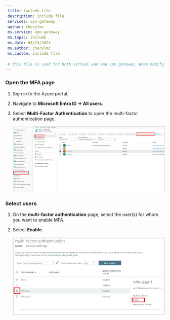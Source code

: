 ```yaml
---
 title: include file
 description: include file
 services: vpn-gateway
 author: cherylmc
 ms.service: vpn-gateway
 ms.topic: include
 ms.date: 08/23/2023
 ms.author: cherylmc
 ms.custom: include file

 # this file is used for both virtual wan and vpn gateway. When modifying, make sure that your changes work for both environments.
---
```


### <a name="mfa"></a>Open the MFA page

1. Sign in to the Azure portal.
2. Navigate to **Microsoft Entra ID -> All users**.
3. Select **Multi-Factor Authentication** to open the multi-factor authentication page.

   ![Sign in](./media/vpn-gateway-vwan-openvpn-azure-ad-mfa/mfa1.jpg)

### <a name="users"></a> Select users

1. On the **multi-factor authentication** page, select the user(s) for whom you want to enable MFA.
2. Select **Enable**.

   ![Select](./media/vpn-gateway-vwan-openvpn-azure-ad-mfa/mfa2.jpg)
